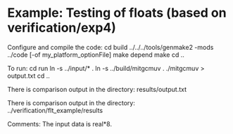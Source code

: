 Example: Testing of floats (based on verification/exp4)
================================================

Configure and compile the code:
  cd build
  ../../../tools/genmake2 -mods ../code [-of my_platform_optionFile]
  make depend
  make
  cd ..

To run:
  cd run
  ln -s ../input/* .
  ln -s ../build/mitgcmuv .
  ./mitgcmuv > output.txt
  cd ..

There is comparison output in the directory:
  results/output.txt

There is comparison output in the directory:
 ../verification/flt_example/results

Comments:
The input data is real*8.

